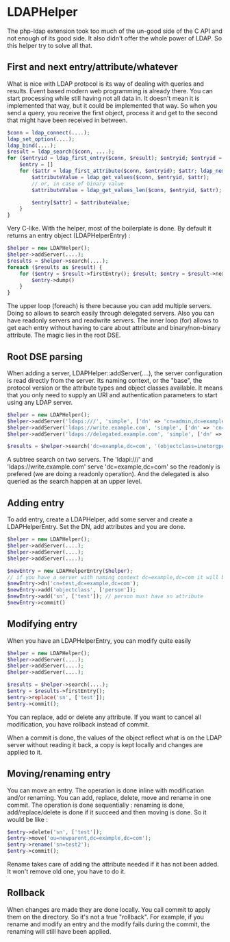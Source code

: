 # LDAPHelper

The php-ldap extension took too much of the un-good side of the C API and not enough of its good side. It also didn't offer the whole power of LDAP. So this helper try to solve all that.


## First and next entry/attribute/whatever

What is nice with LDAP protocol is its way of dealing with queries and results. Event based modern web programming is already there. You can start processing while still having not all data in. It doesn't mean it is implemented that way, but it could be implemented that way. So when you send a query, you receive the first object, process it and get to the second that might have been received in between.

```php
$conn = ldap_connect(....);
ldap_set_option(....);
ldap_bind(....);
$result = ldap_search($conn, ....);
for ($entryid = ldap_first_entry($conn, $result); $entryid; $entryid = ldap_next_entry($conn, $entryid)) {
    $entry = []
    for ($attr = ldap_first_attribute($conn, $entryid); $attr; ldap_next_attribute($conn, $entryid)) {
        $attributeValue = ldap_get_values($conn, $entryid, $attr);
        // or, in case of binary value
        $attributeValue = ldap_get_values_len($conn, $entryid, $attr);

        $entry[$attr] = $attributeValue;
    }
}
```

Very C-like. With the helper, most of the boilerplate is done. By default it returns an entry object (LDAPHelperEntry) :

```php
$helper = new LDAPHelper();
$helper->addServer(....);
$results = $helper->search(....);
foreach ($results as $result) {
    for ($entry = $result->firstEntry(); $result; $entry = $result->nextEntry()) {
        $entry->dump()
    }
}
```
The upper loop (foreach) is there because you can add multiple servers. Doing so allows to search easily through delegated servers. Also you can have readonly servers and readwrite servers.
The inner loop (for) allows to get each entry without having to care about attribute and binary/non-binary attribute. The magic lies in the root DSE.

## Root DSE parsing

When adding a server, LDAPHelper::addServer(....), the server configuration is read directly from the server. Its naming context, or the "base", the protocol version or the attribute types and object classes available. It means that you only need to supply an URI and authentication parameters to start using any LDAP server.

```php
$helper = new LDAPHelper();
$helper->addServer('ldapi:///', 'simple', ['dn' => 'cn=admin,dc=example,dc=com', 'password' => 'secret'], true); // readonly server
$helper->addServer('ldaps://write.example.com', 'simple', ['dn' => 'cn=admin,dc=example,dc=com', 'password' => 'secret']); // readwrite server
$helper->addServer('ldaps://delegated.example.com', 'simple', ['dn' => 'cn=admin,dc=delegated,dc=example,dc=com', 'password' => 'secret']); // readwrite server

$results = $helper->search('dc=example,dc=com', '(objectclass=inetorgperson)', ['*'], 'sub');
```
A subtree search on two servers. The 'ldapi:///' and 'ldaps://write.example.com' serve 'dc=example,dc=com' so the readonly is prefered (we are doing a readonly operation). And the delegated is also queried as the search happen at an upper level.

## Adding entry
To add entry, create a LDAPHelper, add some server and create a LDAPHelperEntry. Set the DN, add attributes and you are done.

```php
$helper = new LDAPHelper();
$helper->addServer(....);
$helper->addServer(....);
$helper->addServer(....);

$newEntry = new LDAPHelperEntry($helper);
// if you have a server with naming context dc=example,dc=com it will be choosen
$newEntry->dn('cn=test,dc=example,dc=com');
$newEntry->add('objectclass', ['person']);
$newEntry->add('sn', ['test']); // person must have sn attribute
$newEntry->commit()
```

## Modifying entry
When you have an LDAPHelperEntry, you can modify quite easily

```php
$helper = new LDAPHelper();
$helper->addServer(....);
$helper->addServer(....);
$helper->addServer(....);

$results = $helper->search(....);
$entry = $results->firstEntry();
$entry->replace('sn', ['test']);
$entry->commit();
```

You can replace, add or delete any attribute. If you want to cancel all modification, you have rollback instead of commit.

When a commit is done, the values of the object reflect what is on the LDAP server without reading it back, a copy is kept locally and changes are applied to it.

## Moving/renaming entry

You can move an entry. The operation is done inline with modification and/or renaming. You can add, replace, delete, move and rename in one commit. The operation is done sequentially : renaming is done, add/replace/delete is done if it succeed and then moving is done. So it would be like :

```php
$entry->delete('sn', ['test']);
$entry->move('ou=newparent,dc=example,dc=com');
$entry->rename('sn=test2');
$entry->commit();
```

Rename takes care of adding the attribute needed if it has not been added. It won't remove old one, you have to do it.

## Rollback

When changes are made they are done locally. You call commit to apply them on the directory. So it's not a true "rollback". For example, if you rename and modify an entry and the modify fails during the commit, the renaming will still have been applied.